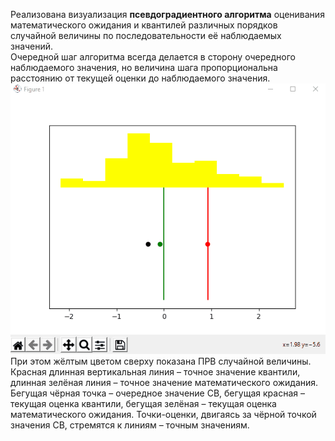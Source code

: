 Реализована визуализация **псевдоградиентного алгоритма** оценивания математического ожидания и квантилей различных порядков случайной величины по последовательности её наблюдаемых значений.  
Очередной шаг алгоритма всегда делается в сторону очередного наблюдаемого значения, но величина шага пропорциональна расстоянию от текущей оценки до наблюдаемого значения.   
![](https://github.com/Kolyskova/Pseudogradient-estimation-/blob/main/Figure%201.gif)  
При этом жёлтым цветом сверху показана ПРВ случайной величины. Красная длинная вертикальная линия – точное значение квантили, длинная зелёная линия – точное значение математического ожидания. Бегущая чёрная точка – очередное значение СВ, бегущая красная – текущая оценка квантили, бегущая зелёная – текущая оценка математического ожидания.
Точки-оценки, двигаясь за чёрной точкой значения СВ, стремятся к линиям – точным значениям.
